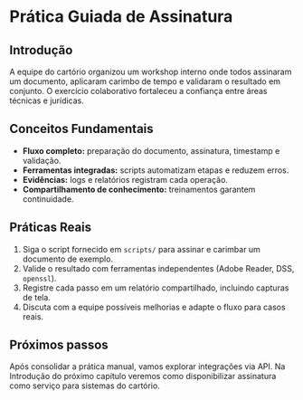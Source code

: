 # Prática Guiada de Assinatura

## Introdução

A equipe do cartório organizou um workshop interno onde todos assinaram um documento, aplicaram carimbo de tempo e validaram o resultado em conjunto. O exercício colaborativo fortaleceu a confiança entre áreas técnicas e jurídicas.

## Conceitos Fundamentais

- **Fluxo completo:** preparação do documento, assinatura, timestamp e validação.
- **Ferramentas integradas:** scripts automatizam etapas e reduzem erros.
- **Evidências:** logs e relatórios registram cada operação.
- **Compartilhamento de conhecimento:** treinamentos garantem continuidade.

## Práticas Reais

1. Siga o script fornecido em `scripts/` para assinar e carimbar um documento de exemplo.
2. Valide o resultado com ferramentas independentes (Adobe Reader, DSS, `openssl`).
3. Registre cada passo em um relatório compartilhado, incluindo capturas de tela.
4. Discuta com a equipe possíveis melhorias e adapte o fluxo para casos reais.

## Próximos passos

Após consolidar a prática manual, vamos explorar integrações via API. Na Introdução do próximo capítulo veremos como disponibilizar assinatura como serviço para sistemas do cartório.
